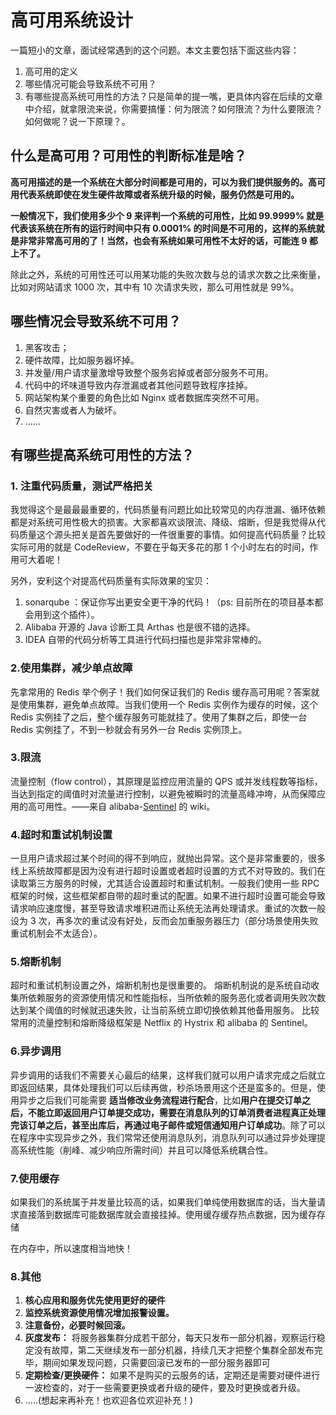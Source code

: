 # 高可用系统设计

一篇短小的文章，面试经常遇到的这个问题。本文主要包括下面这些内容：

1. 高可用的定义
2. 哪些情况可能会导致系统不可用？
3. 有哪些提高系统可用性的方法？只是简单的提一嘴，更具体内容在后续的文章中介绍，就拿限流来说，你需要搞懂：何为限流？如何限流？为什么要限流？如何做呢？说一下原理？。

## 什么是高可用？可用性的判断标准是啥？

**高可用描述的是一个系统在大部分时间都是可用的，可以为我们提供服务的。高可用代表系统即使在发生硬件故障或者系统升级的时候，服务仍然是可用的。**

**一般情况下，我们使用多少个 9 来评判一个系统的可用性，比如 99.9999% 就是代表该系统在所有的运行时间中只有 0.0001% 的时间是不可用的，这样的系统就是非常非常高可用的了！当然，也会有系统如果可用性不太好的话，可能连 9 都上不了。**

除此之外，系统的可用性还可以用某功能的失败次数与总的请求次数之比来衡量，比如对网站请求 1000 次，其中有 10 次请求失败，那么可用性就是 99%。

## 哪些情况会导致系统不可用？

1. 黑客攻击；
2. 硬件故障，比如服务器坏掉。
3. 并发量/用户请求量激增导致整个服务宕掉或者部分服务不可用。
4. 代码中的坏味道导致内存泄漏或者其他问题导致程序挂掉。
5. 网站架构某个重要的角色比如 Nginx 或者数据库突然不可用。
6. 自然灾害或者人为破坏。
7. ......

## 有哪些提高系统可用性的方法？

### 1. 注重代码质量，测试严格把关

我觉得这个是最最最重要的，代码质量有问题比如比较常见的内存泄漏、循环依赖都是对系统可用性极大的损害。大家都喜欢谈限流、降级、熔断，但是我觉得从代码质量这个源头把关是首先要做好的一件很重要的事情。如何提高代码质量？比较实际可用的就是 CodeReview，不要在乎每天多花的那 1 个小时左右的时间，作用可大着呢！

另外，安利这个对提高代码质量有实际效果的宝贝：

1. sonarqube ：保证你写出更安全更干净的代码！（ps: 目前所在的项目基本都会用到这个插件）。
2. Alibaba 开源的 Java 诊断工具 Arthas 也是很不错的选择。
3. IDEA 自带的代码分析等工具进行代码扫描也是非常非常棒的。

### 2.使用集群，减少单点故障

先拿常用的 Redis 举个例子！我们如何保证我们的 Redis 缓存高可用呢？答案就是使用集群，避免单点故障。当我们使用一个 Redis 实例作为缓存的时候，这个 Redis 实例挂了之后，整个缓存服务可能就挂了。使用了集群之后，即使一台 Redis 实例挂了，不到一秒就会有另外一台 Redis 实例顶上。

### 3.限流

流量控制（flow control），其原理是监控应用流量的 QPS 或并发线程数等指标，当达到指定的阈值时对流量进行控制，以避免被瞬时的流量高峰冲垮，从而保障应用的高可用性。——来自 alibaba-[Sentinel](https://github.com/alibaba/Sentinel "Sentinel") 的 wiki。

### 4.超时和重试机制设置

一旦用户请求超过某个时间的得不到响应，就抛出异常。这个是非常重要的，很多线上系统故障都是因为没有进行超时设置或者超时设置的方式不对导致的。我们在读取第三方服务的时候，尤其适合设置超时和重试机制。一般我们使用一些 RPC 框架的时候，这些框架都自带的超时重试的配置。如果不进行超时设置可能会导致请求响应速度慢，甚至导致请求堆积进而让系统无法再处理请求。重试的次数一般设为 3 次，再多次的重试没有好处，反而会加重服务器压力（部分场景使用失败重试机制会不太适合）。

### 5.熔断机制

超时和重试机制设置之外，熔断机制也是很重要的。 熔断机制说的是系统自动收集所依赖服务的资源使用情况和性能指标，当所依赖的服务恶化或者调用失败次数达到某个阈值的时候就迅速失败，让当前系统立即切换依赖其他备用服务。 比较常用的流量控制和熔断降级框架是 Netflix 的 Hystrix 和 alibaba 的 Sentinel。

### 6.异步调用

异步调用的话我们不需要关心最后的结果，这样我们就可以用户请求完成之后就立即返回结果，具体处理我们可以后续再做，秒杀场景用这个还是蛮多的。但是，使用异步之后我们可能需要 **适当修改业务流程进行配合**，比如**用户在提交订单之后，不能立即返回用户订单提交成功，需要在消息队列的订单消费者进程真正处理完该订单之后，甚至出库后，再通过电子邮件或短信通知用户订单成功**。除了可以在程序中实现异步之外，我们常常还使用消息队列，消息队列可以通过异步处理提高系统性能（削峰、减少响应所需时间）并且可以降低系统耦合性。

### 7.使用缓存

如果我们的系统属于并发量比较高的话，如果我们单纯使用数据库的话，当大量请求直接落到数据库可能数据库就会直接挂掉。使用缓存缓存热点数据，因为缓存存储





在内存中，所以速度相当地快！

### 8.其他

1. **核心应用和服务优先使用更好的硬件**
2. **监控系统资源使用情况增加报警设置。**
3. **注意备份，必要时候回滚。**
4. **灰度发布：** 将服务器集群分成若干部分，每天只发布一部分机器，观察运行稳定没有故障，第二天继续发布一部分机器，持续几天才把整个集群全部发布完毕，期间如果发现问题，只需要回滚已发布的一部分服务器即可
5. **定期检查/更换硬件：** 如果不是购买的云服务的话，定期还是需要对硬件进行一波检查的，对于一些需要更换或者升级的硬件，要及时更换或者升级。
6. .....(想起来再补充！也欢迎各位欢迎补充！)
